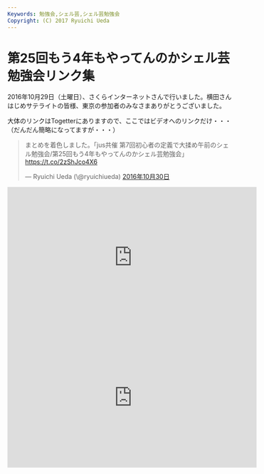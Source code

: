 ```yaml
---
Keywords: 勉強会,シェル芸,シェル芸勉強会
Copyright: (C) 2017 Ryuichi Ueda
---
```


# 第25回もう4年もやってんのかシェル芸勉強会リンク集
2016年10月29日（土曜日）、さくらインターネットさんで行いました。横田さんはじめサテライトの皆様、東京の参加者のみなさまありがとうございました。

大体のリンクはTogetterにありますので、ここではビデオへのリンクだけ・・・（だんだん簡略になってますが・・・）

<blockquote class="twitter-tweet" data-lang="ja"><p lang="ja" dir="ltr">まとめを着色しました。「jus共催 第7回初心者の定義で大揉め午前のシェル勉強会/第25回もう4年もやってんのかシェル芸勉強会」 <a href="https://t.co/2zShJco4X6">https://t.co/2zShJco4X6</a></p>&mdash; Ryuichi Ueda (\@ryuichiueda) <a href="https://twitter.com/ryuichiueda/status/792559986408759296">2016年10月30日</a></blockquote>
<script async src="//platform.twitter.com/widgets.js" charset="utf-8"></script>

<iframe width="560" height="315" src="https://www.youtube.com/embed/U8E0uzGcLqQ" frameborder="0" allowfullscreen></iframe>

<iframe width="560" height="315" src="https://www.youtube.com/embed/H4fA9p8Yo8Y" frameborder="0" allowfullscreen></iframe>

